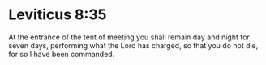 # Leviticus 8:35

At the entrance of the tent of meeting you shall remain day and night for seven days, performing what the Lord has charged, so that you do not die, for so I have been commanded.

